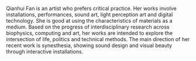 Qianhui Fan is an artist who prefers critical practice. Her works involve installations, performances, sound art, light perception art and digital technology. She is good at using the characteristics of materials as a medium. Based on the progress of interdisciplinary research across biophysics, computing and art, her works are intended to explore the intersection of life, politics and technical methods.
The main direction of her recent work is synesthesia, showing sound design and visual beauty through interactive installations.
